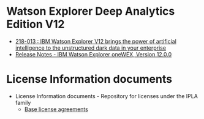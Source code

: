 # Watson Explorer Deep Analytics Edition V12

* [218-013 : IBM Watson Explorer V12 brings the power of artificial intelligence to the unstructured dark data in your enterprise](http://www-01.ibm.com/common/ssi/ShowDoc.wss?docURL=/common/ssi/rep_ca/3/897/ENUS218-013/index.html&lang=en&request_locale=en)
* [Release Notes - IBM Watson Explorer oneWEX, Version 12.0.0](http://www.ibm.com/support/docview.wss?uid=swg27050305)

# License Information documents

* License Information documents - Repository for licenses under the IPLA family
  * [Base license agreements](https://www-03.ibm.com/software/sla/sladb.nsf/sla/bla?OpenDocument)

